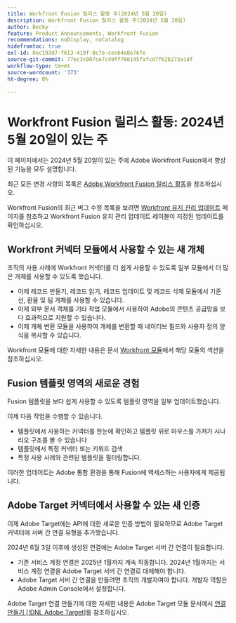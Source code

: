 ```yaml
---
title: Workfront Fusion 릴리스 활동 주(2024년 5월 20일)
description: Workfront Fusion 릴리스 활동 주(2024년 5월 20일)
author: Becky
feature: Product Announcements, Workfront Fusion
recommendations: noDisplay, noCatalog
hidefromtoc: true
exl-id: 8ec193d7-f613-419f-8c7e-cec64e8e76fe
source-git-commit: 77ec3c007ce7c49ff760145fafcd7f62b273a18f
workflow-type: tm+mt
source-wordcount: '373'
ht-degree: 0%

---
```


# Workfront Fusion 릴리스 활동: 2024년 5월 20일이 있는 주

이 페이지에서는 2024년 5월 20일이 있는 주에 Adobe Workfront Fusion에서 향상된 기능을 모두 설명합니다.

최근 모든 변경 사항의 목록은 [Adobe Workfront Fusion 릴리스 활동](/help/workfront-fusion/fusion-product-releases/fusion-release-activity.md)을 참조하십시오.

Workfront Fusion의 최근 버그 수정 목록을 보려면 [Workfront 유지 관리 업데이트](https://experienceleague.adobe.com/docs/workfront-known-issues/releases/current-updates.html?lang=ko) 페이지를 참조하고 Workfront Fusion 유지 관리 업데이트 레이블이 지정된 업데이트를 확인하십시오.

## Workfront 커넥터 모듈에서 사용할 수 있는 새 개체

조직의 사용 사례에 Workfront 커넥터를 더 쉽게 사용할 수 있도록 일부 모듈에서 더 많은 개체를 사용할 수 있도록 했습니다.

* 이제 레코드 만들기, 레코드 읽기, 레코드 업데이트 및 레코드 삭제 모듈에서 기준선, 환율 및 팀 개체를 사용할 수 있습니다.
* 이제 외부 문서 객체를 기타 작업 모듈에서 사용하여 Adobe의 콘텐츠 공급망을 보다 효과적으로 지원할 수 있습니다.
* 이제 개체 변환 모듈을 사용하여 개체를 변환할 때 네이티브 필드와 사용자 정의 양식을 복사할 수 있습니다.

Workfront 모듈에 대한 자세한 내용은 문서 [Workfront 모듈](/help/workfront-fusion/references/apps-and-modules/adobe-connectors/workfront-modules.md)에서 해당 모듈의 섹션을 참조하십시오.

## Fusion 템플릿 영역의 새로운 경험

Fusion 템플릿을 보다 쉽게 사용할 수 있도록 템플릿 영역을 일부 업데이트했습니다.

이제 다음 작업을 수행할 수 있습니다.

* 템플릿에서 사용하는 커넥터를 한눈에 확인하고 템플릿 위로 마우스를 가져가 시나리오 구조를 볼 수 있습니다
* 템플릿에서 특정 커넥터 또는 키워드 검색
* 특정 사용 사례와 관련된 템플릿을 필터링합니다.

이러한 업데이트는 Adobe 통합 환경을 통해 Fusion에 액세스하는 사용자에게 제공됩니다.

<!--For more information on the Fusion Templates area, see [Scenario Templates](/help/quicksilver/workfront-fusion/scenarios/templates/fusion-templates.md).-->

## Adobe Target 커넥터에서 사용할 수 있는 새 인증

이제 Adobe Target에는 API에 대한 새로운 인증 방법이 필요하므로 Adobe Target 커넥터에 서버 간 연결 유형을 추가했습니다.

2024년 6월 3일 이후에 생성된 연결에는 Adobe Target 서버 간 연결이 필요합니다.

* 기존 서비스 계정 연결은 2025년 1월까지 계속 작동합니다. 2024년 1월까지는 서비스 계정 연결을 Adobe Target 서버 간 연결로 대체해야 합니다.
* Adobe Target 서버 간 연결을 만들려면 조직의 개발자여야 합니다. 개발자 역할은 Adobe Admin Console에서 설정합니다.

Adobe Target 연결 만들기에 대한 자세한 내용은 Adobe Target 모듈 문서에서 [연결 만들기 [!DNL Adobe Target]](/help/workfront-fusion/references/apps-and-modules/adobe-connectors/adobe-target-modules.md#create-a-connection-to-adobe-target)를 참조하십시오.
